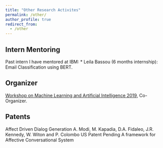 ```yaml
---
title: "Other Research Activites"
permalink: /other/
author_profile: true
redirect_from: 
  - /other
---
```


Intern Mentoring 
------
Past intern I have mentored at IBM:
    * Leila Bassou (6 months internship): Email Classification using BERT. 
    

Organizer
------
[Workshop on Machine Learning and Artificial Intelligence 2019](https://workshopmlai.wp.imt.fr/), Co-Organizer.


Patents
------
Affect Driven Dialog Generation
A. Modi, M. Kapadia, D.A. Fidaleo, J.R. Kennedy, W. Witon and P. Colombo
US Patent Pending
A framework for Affective Conversational System